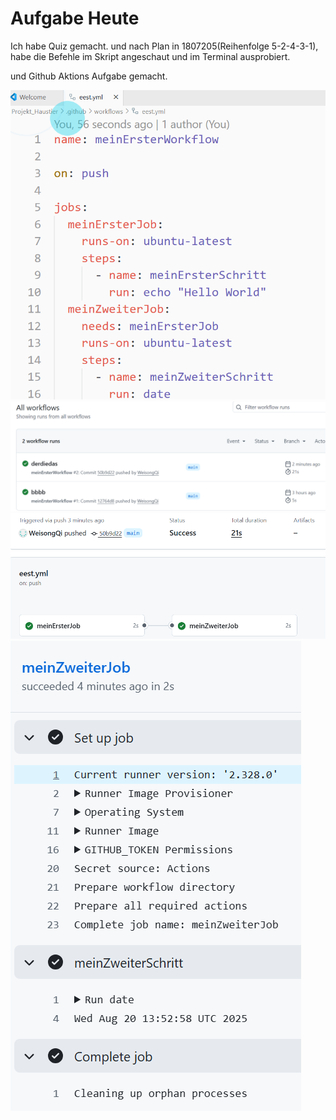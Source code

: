 # Aufgabe Heute

Ich habe Quiz gemacht. und nach Plan in 1807205(Reihenfolge 5-2-4-3-1), habe die Befehle im Skript angeschaut und im Terminal ausprobiert.

und Github Aktions Aufgabe gemacht.

![Github Aktions Aufgabe](/images/Screenshot%202025-08-20%20155315.png)
![Github Aktions Aufgabe](/images/Screenshot%202025-08-20%20155523.png)
![Github Aktions Aufgabe](/images/Screenshot%202025-08-20%20155653.png)
![Github Aktions Aufgabe](/images/Screenshot%202025-08-20%20155720.png)

